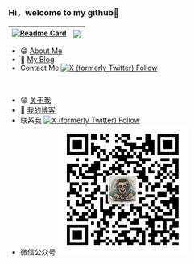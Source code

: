 ### Hi，welcome to my github👏
|[![Readme Card](https://github-readme-stats.vercel.app/api/pin/?username=reamd&repo=remove-bg&theme=react)](https://github.com/reamd/remove-bg)|<img align="center" src="https://github-readme-stats-xcanwin.vercel.app/api/top-langs/?username=reamd&layout=compact&theme=react" />|
| ------------- | ------------- |

- :grin: <a href="https://blog.djfos.fun/about/me/" target="_blank">About Me</a>
- :notebook: <a href="https://blog.djfos.fun/" target="_blank">My Blog</a>
- Contact Me <a href="https://x.com/DJ_wilderness" target="_blank">![X (formerly Twitter) Follow](https://img.shields.io/twitter/follow/DJ_wilderness)</a>

<br />

- :grin: <a href="https://blog.djfos.fun/about/me/" target="_blank">关于我</a>
- :notebook: <a href="https://blog.djfos.fun/" target="_blank">我的博客</a>
- 联系我 <a href="https://x.com/DJ_wilderness" target="_blank">![X (formerly Twitter) Follow](https://img.shields.io/twitter/follow/DJ_wilderness)</a>
- 微信公众号
![DJ荒野](./assets/wechat_pub_acct.jpg)
